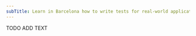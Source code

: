 ```yaml
---
subTitle: Learn in Barcelona how to write tests for real-world applications that are flexible and increase the quality
---
```


TODO ADD TEXT
